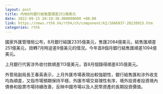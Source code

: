 ```yaml
---
layout: post
title: 內地8月銀行結售匯順差251億美元
date: 2022-09-15 20:19:38.000000000 +08:00
link: https://news.rthk.hk/rthk/ch/component/k2/1666937-20220915.htm
categories: rthk
---
```


國家外匯管理局公布，8月銀行結匯2335億美元，售匯2084億美元，結售匯順差251億美元，扭轉7月時逆差9億美元的情況。今年首8個月銀行結售匯順差1094億美元。

上月銀行代客涉外收付款順差113億美元，首8月個錄得順差835億美元。

外管局副局長王春英表示，上月外匯市場表現出較強韌性，銀行結售匯和涉外收支均為順差，又指市場預期保持平穩，外匯市場交易理性有序，境外投資者投資境內債券和股票市場持續改善，反映中國市場以及人民幣資產的長期投資價值。

